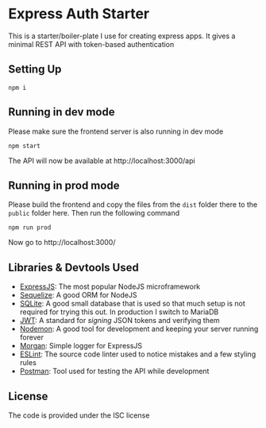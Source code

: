 # Express Auth Starter

This is a starter/boiler-plate I use for creating express apps. It gives a minimal REST API with token-based authentication

## Setting Up
```
npm i
```

## Running in dev mode
Please make sure the frontend server is also running in dev mode
```
npm start
```
The API will now be available at http://localhost:3000/api

## Running in prod mode
Please build the frontend and copy the files from the `dist` folder there to the `public` folder here. Then run the following command
```
npm run prod
```
Now go to http://localhost:3000/

## Libraries & Devtools Used
- [ExpressJS](http://www.expressjs.com/): The most popular NodeJS microframework
- [Sequelize](http://docs.sequelizejs.com/en/latest/): A good ORM for NodeJS
- [SQLite](https://sqlite.org/): A good small database that is used so that much setup is not required for trying this out. In production I switch to MariaDB
- [JWT](https://jwt.io/): A standard for *signing* JSON tokens and verifying them
- [Nodemon](https://github.com/remy/nodemon): A good tool for development and keeping your server running forever
- [Morgan](https://github.com/expressjs/morgan): Simple logger for ExpressJS
- [ESLint](http://www.eslint.org/): The source code linter used to notice mistakes and a few styling rules
- [Postman](https://www.getpostman.com/): Tool used for testing the API while development

## License
The code is provided under the ISC license

